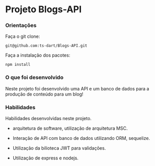 # Projeto Blogs-API

### Orientações
Faça o git clone:

    git@github.com:ts-dart/Blogs-API.git

Faça a instalação dos pacotes:

    npm install

### O que foi desenvolvido
Neste projeto foi desenvolvido uma API e um banco de dados para a produção de conteúdo para um blog!

### Habilidades
Habilidades desenvolvidas neste projeto.

* arquitetura de software, utilização de arquitetura MSC.

* Interação de API com banco de dados utilizando ORM, sequelize.

* Utilização da bilioteca JWT para validações.

* Utilização de express e nodejs.
